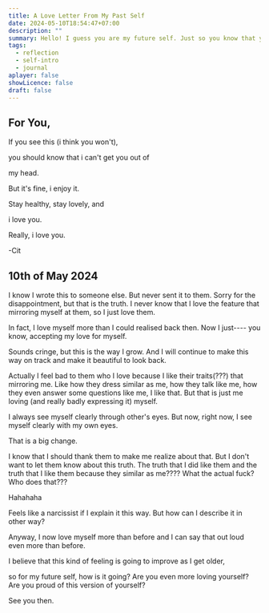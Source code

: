 ```yaml
---
title: A Love Letter From My Past Self
date: 2024-05-10T18:54:47+07:00
description: ""
summary: Hello! I guess you are my future self. Just so you know that your past self is really love you. So I wrote you this.
tags:
  - reflection
  - self-intro
  - journal
aplayer: false
showLicence: false
draft: false
---
```


## For You, 

If you see this (i think you won't), 

you should know that i can't get you out of 

my head. 

But it's fine, i enjoy it. 

Stay healthy, stay lovely, and 

i love you.

Really, i love you.


-Cit

## 10th of May 2024

I know I wrote this to someone else. But never sent it to them. Sorry for the disappointment, but that is the truth. I never know that I love the feature that mirroring myself at them, so I just love them.

In fact, I love myself more than I could realised back then. Now I just---- you know, accepting my love for myself. 

Sounds cringe, but this is the way I grow. And I will continue to make this way on track and make it beautiful to look back.

Actually I feel bad to them who I love because I like their traits(???) that mirroring me. Like how they dress similar as me, how they talk like me, how they even answer some questions like me, I like that. But that is just me loving (and really badly expressing it) myself. 

I always see myself clearly through other's eyes. But now, right now, I see myself clearly with my own eyes.

That is a big change.

I know that I should thank them to make me realize about that. But I don't want to let them know about this truth. The truth that I did like them and the truth that I like them because they similar as me???? What the actual fuck? Who does that???

Hahahaha

Feels like a narcissist if I explain it this way. But how can I describe it in other way?

Anyway, I now love myself more than before and I can say that out loud even more than before. 

I believe that this kind of feeling is going to improve as I get older,

so for my future self, how is it going? Are you even more loving yourself? Are you proud of this version of yourself?


See you then.

